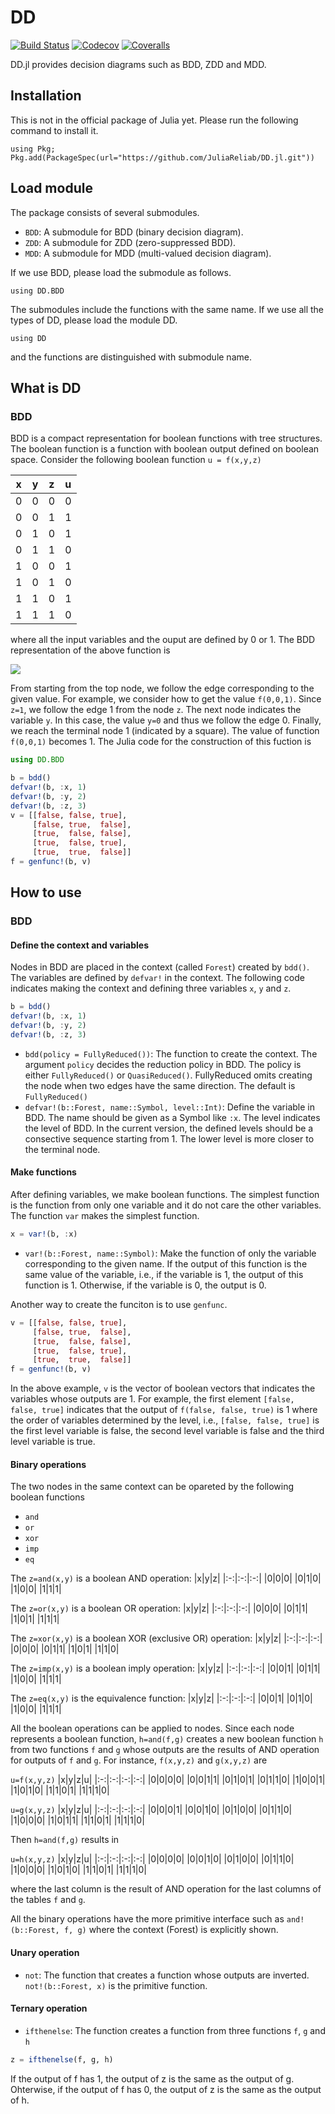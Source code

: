 # DD

[![Build Status](https://travis-ci.com/okamumu/DD.jl.svg?branch=master)](https://travis-ci.com/okamumu/DD.jl)
[![Codecov](https://codecov.io/gh/okamumu/DD.jl/branch/master/graph/badge.svg)](https://codecov.io/gh/okamumu/DD.jl)
[![Coveralls](https://coveralls.io/repos/github/okamumu/DD.jl/badge.svg?branch=master)](https://coveralls.io/github/okamumu/DD.jl?branch=master)

DD.jl provides decision diagrams such as BDD, ZDD and MDD.

## Installation

This is not in the official package of Julia yet. Please run the following command to install it.
```
using Pkg; Pkg.add(PackageSpec(url="https://github.com/JuliaReliab/DD.jl.git"))
```

## Load module

The package consists of several submodules.

- `BDD`: A submodule for BDD (binary decision diagram).
- `ZDD`: A submodule for ZDD (zero-suppressed BDD).
- `MDD`: A submodule for MDD (multi-valued decision diagram).

If we use BDD, please load the submodule as follows.
```
using DD.BDD
```

The submodules include the functions with the same name. If we use all the types of DD, please load the module DD.
```
using DD
```
and the functions are distinguished with submodule name.

## What is DD

### BDD

BDD is a compact representation for boolean functions with tree structures. The boolean function is a function with boolean output defined on boolean space. Consider the following boolean function `u = f(x,y,z)`

|x|y|z|u|
|:-:|:-:|:-:|:-:|
|0|0|0|0|
|0|0|1|1|
|0|1|0|1|
|0|1|1|0|
|1|0|0|1|
|1|0|1|0|
|1|1|0|1|
|1|1|1|0|

where all the input variables and the ouput are defined by 0 or 1. The BDD representation of the above function is

![](doc/images/graphviz.png)

From starting from the top node, we follow the edge corresponding to the given value. For example, we consider how to get the value `f(0,0,1)`. Since `z=1`, we follow the edge 1 from the node `z`. The next node indicates the variable `y`. In this case, the value `y=0` and thus we follow the edge 0. Finally, we reach the terminal node 1 (indicated by a square). The value of function `f(0,0,1)` becomes 1. The Julia code for the construction of this fuction is

```julia
using DD.BDD

b = bdd()
defvar!(b, :x, 1)
defvar!(b, :y, 2)
defvar!(b, :z, 3)
v = [[false, false, true],
     [false, true,  false],
     [true,  false, false],
     [true,  false, true],
     [true,  true,  false]]
f = genfunc!(b, v)
```

## How to use

### BDD

#### Define the context and variables

Nodes in BDD are placed in the context (called `Forest`) created by `bdd()`. The variables are defined by `defvar!` in the context. The following code indicates making the context and defining three variables `x`, `y` and `z`.
```julia
b = bdd()
defvar!(b, :x, 1)
defvar!(b, :y, 2)
defvar!(b, :z, 3)
```

- `bdd(policy = FullyReduced())`: The function to create the context. The argument `policy` decides the reduction policy in BDD. The policy is either `FullyReduced()` or `QuasiReduced()`. FullyReduced omits creating the node when two edges have the same direction. The default is `FullyReduced()`
- `defvar!(b::Forest, name::Symbol, level::Int)`: Define the variable in BDD. The name should be given as a Symbol like `:x`. The level indicates the level of BDD. In the current version, the defined levels should be a consective sequence starting from 1. The lower level is more closer to the terminal node.

#### Make functions

After defining variables, we make boolean functions. The simplest function is the function from only one variable and it do not care the other variables. The function `var` makes the simplest function.
```julia
x = var!(b, :x)
```
- `var!(b::Forest, name::Symbol)`: Make the function of only the variable corresponding to the given name. If the output of this function is the same value of the variable, i.e., if the variable is 1, the output of this function is 1. Otherwise, if the variable is 0, the output is 0.

Another way to create the funciton is to use `genfunc`.
```julia
v = [[false, false, true],
     [false, true,  false],
     [true,  false, false],
     [true,  false, true],
     [true,  true,  false]]
f = genfunc!(b, v)
```
In the above example, `v` is the vector of boolean vectors that indicates the variables whose outputs are 1. For example, the first element `[false, false, true]` indicates that the output of `f(false, false, true)` is 1 where the order of variables determined by the level, i.e., `[false, false, true]` is the first level variable is false, the second level variable is false and the third level variable is true.

#### Binary operations

The two nodes in the same context can be opareted by the following boolean functions
- `and`
- `or`
- `xor`
- `imp`
- `eq`

The `z=and(x,y)` is a boolean AND operation:
|x|y|z|
|:-:|:-:|:-:|
|0|0|0|
|0|1|0|
|1|0|0|
|1|1|1|

The `z=or(x,y)` is a boolean OR operation:
|x|y|z|
|:-:|:-:|:-:|
|0|0|0|
|0|1|1|
|1|0|1|
|1|1|1|

The `z=xor(x,y)` is a boolean XOR (exclusive OR) operation:
|x|y|z|
|:-:|:-:|:-:|
|0|0|0|
|0|1|1|
|1|0|1|
|1|1|0|

The `z=imp(x,y)` is a boolean imply operation:
|x|y|z|
|:-:|:-:|:-:|
|0|0|1|
|0|1|1|
|1|0|0|
|1|1|1|

The `z=eq(x,y)` is the equivalence function:
|x|y|z|
|:-:|:-:|:-:|
|0|0|1|
|0|1|0|
|1|0|0|
|1|1|1|

All the boolean operations can be applied to nodes. Since each node represents a boolean function, `h=and(f,g)` creates a new boolean function `h` from two functions `f` and `g` whose outputs are the results of AND operation for outputs of `f` and `g`. For instance, `f(x,y,z)` and `g(x,y,z)` are

`u=f(x,y,z)`
|x|y|z|u|
|:-:|:-:|:-:|:-:|
|0|0|0|0|
|0|0|1|1|
|0|1|0|1|
|0|1|1|0|
|1|0|0|1|
|1|0|1|0|
|1|1|0|1|
|1|1|1|0|

`u=g(x,y,z)`
|x|y|z|u|
|:-:|:-:|:-:|:-:|
|0|0|0|1|
|0|0|1|0|
|0|1|0|0|
|0|1|1|0|
|1|0|0|0|
|1|0|1|1|
|1|1|0|1|
|1|1|1|0|

Then `h=and(f,g)` results in

`u=h(x,y,z)`
|x|y|z|u|
|:-:|:-:|:-:|:-:|
|0|0|0|0|
|0|0|1|0|
|0|1|0|0|
|0|1|1|0|
|1|0|0|0|
|1|0|1|0|
|1|1|0|1|
|1|1|1|0|

where the last column is the result of AND operation for the last columns of the tables `f` and `g`.

All the binary operations have the more primitive interface such as `and!(b::Forest, f, g)` where the context (Forest) is  explicitly shown.

#### Unary operation

- `not`: The function that creates a function whose outputs are inverted. `not!(b::Forest, x)` is the primitive function.

#### Ternary operation

- `ifthenelse`: The function creates a function from three functions `f`, `g` and `h`

```julia
z = ifthenelse(f, g, h)
```

If the output of f has 1, the output of z is the same as the output of g. Ohterwise, if the output of f has 0, the output of z is the same as the output of h.
